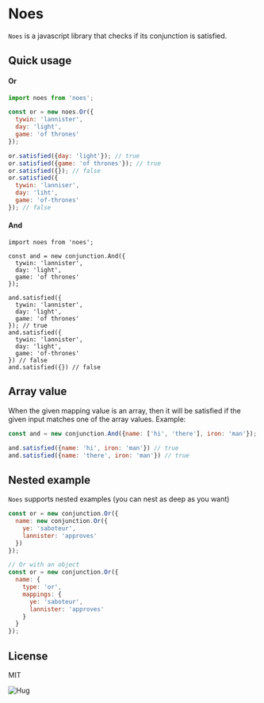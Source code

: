 # Noes
`Noes` is a javascript library that checks if its conjunction is satisfied.


## Quick usage

#### Or
```js
import noes from 'noes';

const or = new noes.Or({
  tywin: 'lannister',
  day: 'light',
  game: 'of thrones'
});

or.satisfied({day: 'light'}); // true
or.satisfied({game: 'of thrones'}); // true
or.satisfied({}); // false
or.satisfied({
  tywin: 'lanniser',
  day: 'liht',
  game: 'of-thrones'
}); // false
```

#### And
```
import noes from 'noes';

const and = new conjunction.And({
  tywin: 'lannister',
  day: 'light',
  game: 'of thrones'
});

and.satisfied({
  tywin: 'lannister',
  day: 'light',
  game: 'of thrones'
}); // true
and.satisfied({
  tywin: 'lannister',
  day: 'light',
  game: 'of-thrones'
}) // false
and.satisfied({}) // false
```

## Array value
When the given mapping value is an array, then it will be satisfied if the given input matches one of the array values. Example:

```js
const and = new conjunction.And({name: ['hi', 'there'], iron: 'man'});

and.satisfied({name: 'hi', iron: 'man'}) // true
and.satisfied({name: 'there', iron: 'man'}) // true

```


## Nested example
`Noes` supports nested examples (you can nest as deep as you want)

```js
const or = new conjunction.Or({
  name: new conjunction.Or({
    ye: 'saboteur',
    lannister: 'approves'
  })
});

// Or with an object
const or = new conjunction.Or({
  name: {
    type: 'or',
    mappings: {
      ye: 'saboteur',
      lannister: 'approves'
    }
  }
});
```

## License
MIT

![Hug](https://media.giphy.com/media/l3V0oeWJZQru5gGTS/giphy.gif)

